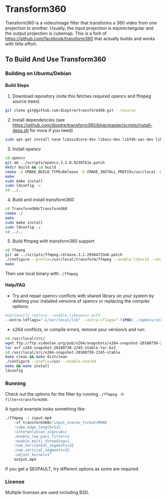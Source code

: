 # Transform360

Transform360 is a video/image filter that transforms a 360 video from one projection to another. Usually, the input projection is equirectangular and the output projection is cubemap. This is a fork of https://github.com/facebook/transform360 that actually builds and works with little effort.

## To Build And Use Transform360

### Building on Ubuntu/Debian

#### Build Steps
1. Download repository (note this fetches required opencv and ffmpeg source trees)
```sh
git clone git@github.com:dioptre/transform360.git --recurse
```
2. Install dependencies (see https://github.com/dioptre/transform360/blob/master/scripts/install-deps.sh for more if you need)
```sh
sudo apt-get install nasm libxvidcore-dev libass-dev libfdk-aac-dev libvpx-dev libx264-dev
```
3. Install opencv
```sh
cd opencv
git am ../scripts/opencv.3.1.0.92387b1e.patch
mkdir build && cd build
cmake -D CMAKE_BUILD_TYPE=Release -D CMAKE_INSTALL_PREFIX=/usr/local -D ENABLE_PRECOMPILED_HEADERS=OFF ..
make
sudo make install
sudo ldconfig -v
cd ../..
```
4. Build and install transform360:
```sh
cd Transform360/Transform360
cmake ./
make
sudo make install
sudo ldconfig -y
cd ../..
```
5. Build ffmpeg with transform360 support

```sh
cd ffmpeg
git am ../scripts/ffmpeg.release.3.1.29584733e6.patch
./configure --prefix=/usr/local/transform/ffmpeg --enable-libxvid --enable-libvorbis --enable-libtheora --enable-libmp3lame  --enable-nonfree --enable-libfreetype --enable-gpl --enable-nonfree --enable-libass --enable-libfdk-aac --enable-libfreetype --enable-libvpx --enable-vp9-highbitdepth --enable-libx264 --enable-libxvid --enable-libx265 --extra-libs='-lTransform360 -lstdc++' --enable-debug --enable-libopencv
make
```
Then use local binary with `./ffmpeg` 

#### Help/FAQ
* Try and repair opencv conflicts with shared library on your system by deleting your installed versions of opencv or replacing the compiler options:
```sh
#optionally replace --enable-libopencv with
--extra-ldflags="-L/usr/local/lib" --extra-cflags="-l$PWD/../opencv/include/opencv"
```
* x264 conflicts, or compile errors, remove your version/s and run:
```sh
cd /usr/local/src/
wget ftp://ftp.videolan.org/pub/x264/snapshots/x264-snapshot-20180730-2245-stable.tar.bz2
tar xvf x264-snapshot-20180730-2245-stable.tar.bz2
cd /usr/local/src/x264-snapshot-20180730-2245-stable
make clean && make distclean
./configure --prefix=/usr --enable-shared
make && make install
ldconfig
```

### Running

Check out the options for the filter by running `./ffmpeg -h filter=transform360`.

A typical example looks something like:

``` sh
./ffmpeg -i input.mp4
    -vf transform360="input_stereo_format=MONO
    :cube_edge_length=512
    :interpolation_alg=cubic
    :enable_low_pass_filter=1
    :enable_multi_threading=1
    :num_horizontal_segments=32
    :num_vertical_segments=15
    :adjust_kernel=1"
    output.mp4
```

If you get a SEGFAULT, try different options as some are required.

### License

Multiple licenses are used including BSD.
